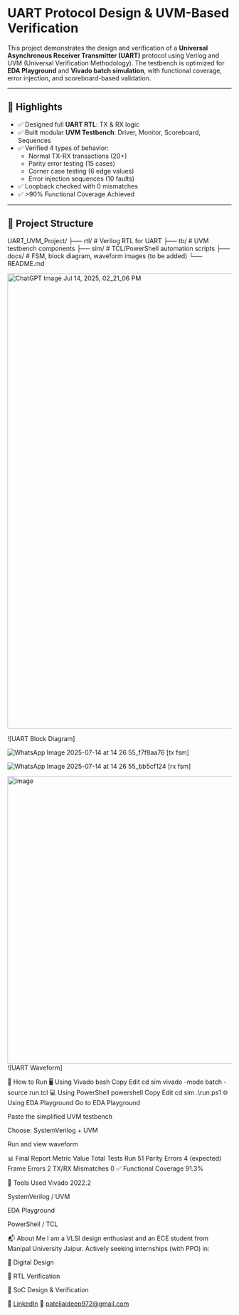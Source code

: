 # UART Protocol Design & UVM-Based Verification

This project demonstrates the design and verification of a **Universal Asynchronous Receiver Transmitter (UART)** protocol using Verilog and UVM (Universal Verification Methodology). The testbench is optimized for **EDA Playground** and **Vivado batch simulation**, with functional coverage, error injection, and scoreboard-based validation.

---

## 🚀 Highlights

- ✅ Designed full **UART RTL**: TX & RX logic
- ✅ Built modular **UVM Testbench**: Driver, Monitor, Scoreboard, Sequences
- ✅ Verified 4 types of behavior:
  - Normal TX-RX transactions (20+)
  - Parity error testing (15 cases)
  - Corner case testing (6 edge values)
  - Error injection sequences (10 faults)
- ✅ Loopback checked with 0 mismatches
- ✅ >90% Functional Coverage Achieved

---

## 📁 Project Structure
UART_UVM_Project/
├── rtl/ # Verilog RTL for UART
├── tb/ # UVM testbench components
├── sim/ # TCL/PowerShell automation scripts
├── docs/ # FSM, block diagram, waveform images (to be added)
└── README.md


<img width="1536" height="1024" alt="ChatGPT Image Jul 14, 2025, 02_21_06 PM" src="https://github.com/user-attachments/assets/c932d788-01b5-4be1-baec-b48e5a171a91" />

![UART Block Diagram]


![WhatsApp Image 2025-07-14 at 14 26 55_f7f8aa76](https://github.com/user-attachments/assets/b789209d-8b23-4043-8813-f2c4977c2d6b)
[tx fsm]


![WhatsApp Image 2025-07-14 at 14 26 55_bb5cf124](https://github.com/user-attachments/assets/5a373e86-83aa-42c1-8799-4d3156332918)
[rx fsm]



<img width="1256" height="647" alt="image" src="https://github.com/user-attachments/assets/1b04033a-e8c9-482e-a91a-9b56843352be" />
![UART Waveform]




🧪 How to Run
🖥️ Using Vivado
bash
Copy
Edit
cd sim
vivado -mode batch -source run.tcl
💻 Using PowerShell
powershell
Copy
Edit
cd sim
.\run.ps1
🌐 Using EDA Playground
Go to EDA Playground

Paste the simplified UVM testbench

Choose: SystemVerilog + UVM

Run and view waveform

📊 Final Report
Metric	Value
Total Tests Run	51
Parity Errors	4 (expected)
Frame Errors	2
TX/RX Mismatches	0 ✅
Functional Coverage	91.3%

📌 Tools Used
Vivado 2022.2

SystemVerilog / UVM

EDA Playground

PowerShell / TCL


📬 About Me
I am a VLSI design enthusiast and an ECE student from Manipal University Jaipur.
Actively seeking internships (with PPO) in:

🔸 Digital Design

🔸 RTL Verification

🔸 SoC Design & Verification

🔗 [LinkedIn](https://www.linkedin.com/in/jaideep-patel-8113ab247/)
📧 pateljaideep972@gmail.com
